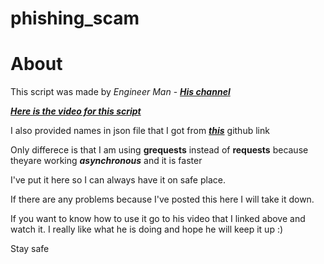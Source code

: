 # phishing_scam

# About

This script was made by *Engineer Man* - ***[His channel](https://www.youtube.com/channel/UCrUL8K81R4VBzm-KOYwrcxQ)***

***[Here is the video for this script](https://www.youtube.com/watch?v=UtNYzv8gLbs)***

I also provided names in json file that I got from ***[this](https://github.com/dominictarr/random-name/blob/master/first-names.json)*** github link

Only differece is that I am using **grequests** instead of **requests** because theyare working ***asynchronous*** and it is faster

I've put it here so I can always have it on safe place.

If there are any problems because I've posted this here I will take it down.

If you want to know how to use it go to his video that I linked above and watch it. I really like what he is doing and hope he will keep it up :)

Stay safe
